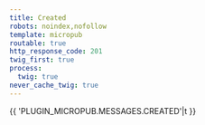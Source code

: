 ```yaml
---
title: Created
robots: noindex,nofollow
template: micropub
routable: true
http_response_code: 201
twig_first: true
process:
  twig: true
never_cache_twig: true
---
```


{{ 'PLUGIN_MICROPUB.MESSAGES.CREATED'|t }}